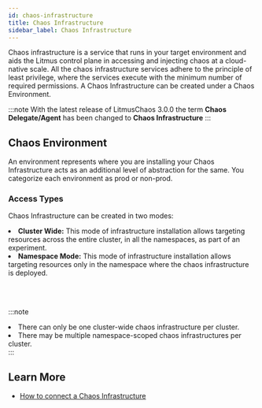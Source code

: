 ```yaml
---
id: chaos-infrastructure
title: Chaos Infrastructure
sidebar_label: Chaos Infrastructure
---
```


Chaos infrastructure is a service that runs in your target environment and aids the Litmus control plane in accessing and injecting chaos at a cloud-native scale. All the chaos infrastructure services adhere to the principle of least privilege, where the services execute with the minimum number of required permissions. A Chaos Infrastructure can be created under a Chaos Environment.


:::note
With the latest release of LitmusChaos 3.0.0 the term **Chaos Delegate/Agent** has been changed to **Chaos Infrastructure**
:::

## Chaos Environment

An environment represents where you are installing your Chaos Infrastructure acts as an additional level of abstraction for the same. You categorize each environment as prod or non-prod.

### Access Types

Chaos Infrastructure can be created in two modes:

<li><b>Cluster Wide:</b> This mode of infrastructure installation allows targeting resources across the entire cluster, in all the namespaces, as part of an experiment.</li> 
<li><b>Namespace Mode:</b> This mode of infrastructure installation allows targeting resources only in the namespace where the chaos infrastructure is deployed.</li>

<br/><br/>

:::note

 <li>There can only be one cluster-wide chaos infrastructure per cluster.</li>
 <li>There may be multiple namespace-scoped chaos infrastructures per cluster.</li>
:::

## Learn More

- [How to connect a Chaos Infrastructure](../user-guides/chaos-infrastructure-installation.md)
